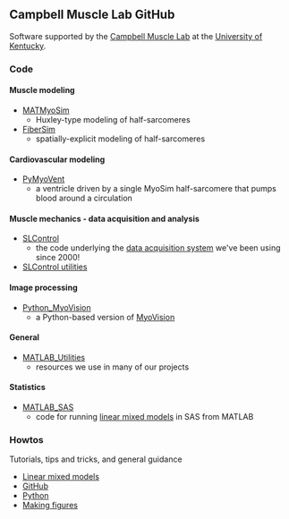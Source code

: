 ## Campbell Muscle Lab GitHub

Software supported by the [Campbell Muscle Lab](http://www.campbellmusclelab.org) at the [University of Kentucky](http://www.uky.edu).

### Code

#### Muscle modeling
+ [MATMyoSim](MATMyoSim)
  + Huxley-type modeling of half-sarcomeres
+ [FiberSim](FiberSim)
  + spatially-explicit modeling of half-sarcomeres

#### Cardiovascular modeling
+ [PyMyoVent](PyMyoVent)
  + a ventricle driven by a single MyoSim half-sarcomere that pumps blood around a circulation

#### Muscle mechanics - data acquisition and analysis
+ [SLControl](https://github.com/Campbell-Muscle-Lab/SLControl)
  + the code underlying the [data acquisition system](http://www.slcontrol.org) we've been using since 2000!
+ [SLControl utilities](http://github.com/Campbell-Muscle-Lab/SLControl_utilities)

#### Image processing
+ [Python_MyoVision](Python_MyoVision)
  + a Python-based version of [MyoVision](http://www.myovision.org)

#### General
+ [MATLAB_Utilities](MATLAB_Utilities)
  + resources we use in many of our projects

#### Statistics
+ [MATLAB_SAS](http://github.com/Campbell-Muscle-Lab/MATLAB_SAS)
  + code for running [linear mixed models](howtows_linear_mixed_models) in SAS from MATLAB

### Howtos
Tutorials, tips and tricks, and general guidance
+ [Linear mixed models](howtos_linear_mixed_models)
+ [GitHub](howtos_GitHub)
+ [Python](howtos_Python)
+ [Making figures](howtos_making_figures)
